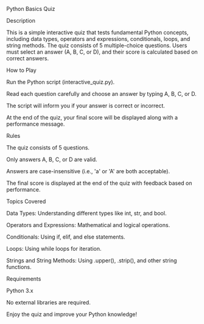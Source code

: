 Python Basics Quiz

Description

This is a simple interactive quiz that tests fundamental Python concepts, including data types, operators and expressions, conditionals, loops, and string methods. The quiz consists of 5 multiple-choice questions. Users must select an answer (A, B, C, or D), and their score is calculated based on correct answers.

How to Play

Run the Python script (interactive_quiz.py).

Read each question carefully and choose an answer by typing A, B, C, or D.

The script will inform you if your answer is correct or incorrect.

At the end of the quiz, your final score will be displayed along with a performance message.

Rules

The quiz consists of 5 questions.

Only answers A, B, C, or D are valid.

Answers are case-insensitive (i.e., 'a' or 'A' are both acceptable).

The final score is displayed at the end of the quiz with feedback based on performance.

Topics Covered

Data Types: Understanding different types like int, str, and bool.

Operators and Expressions: Mathematical and logical operations.

Conditionals: Using if, elif, and else statements.

Loops: Using while loops for iteration.

Strings and String Methods: Using .upper(), .strip(), and other string functions.

Requirements

Python 3.x

No external libraries are required.

Enjoy the quiz and improve your Python knowledge!
